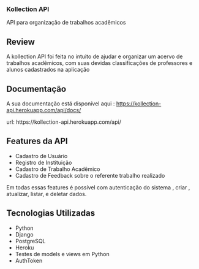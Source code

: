 ### Kollection API
API para organização de trabalhos acadêmicos

## Review
A kollection API foi feita no intuito de ajudar e organizar um acervo de trabalhos acadêmicos, com suas devidas classificações de professores e alunos cadastrados na aplicação

## Documentação

A sua documentação está disponível aqui :  https://kollection-api.herokuapp.com/api/docs/
<p>url: https://kollection-api.herokuapp.com/api/</p>


## Features da API

 - Cadastro de Usuário
 - Registro de Instituição
 - Cadastro de Trabalho Acadêmico
 - Cadastro de Feedback sobre o referente trabalho realizado
 
 
 Em todas essas features é possível com autenticação do sistema , criar , atualizar, listar, e deletar dados.
 
 
 ## Tecnologias Utilizadas 
 
  -  Python 
  -  Django
  -  PostgreSQL
  -  Heroku
  -  Testes de models e views em Python
  -  AuthToken
